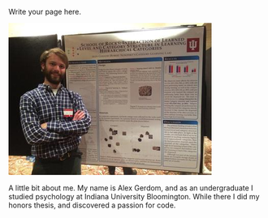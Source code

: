 <!-- 
.. title: About Me
.. slug: about-me
.. date: 2016-08-30 17:05:28 UTC-04:00
.. tags: 
.. category: 
.. link: 
.. description: 
.. type: text
-->

Write your page here.

<div class="col-md-12s">
<a class="col-md-5 reference external image-reference" href="../images/IMG953428.jpg"><img alt="../images/IMG953428.thumbnail.jpg" src="../images/IMG953428.thumbnail.jpg"></a>
</div>

A little bit about me. My name is Alex Gerdom, and as an undergraduate I studied psychology at Indiana University Bloomington. While there I did my honors thesis, and discovered a passion for code. 


